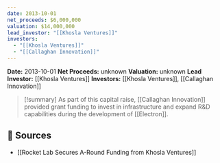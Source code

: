 ```yaml
---
date: 2013-10-01
net_proceeds: $6,000,000
valuation: $14,000,000
lead_investor: "[[Khosla Ventures]]"
investors:
  - "[[Khosla Ventures]]"
  - "[[Callaghan Innovation]]"
---
```


**Date:** 2013-10-01
**Net Proceeds:** unknown
**Valuation:** unknown
**Lead Investor:** [[Khosla Ventures]]
**Investors:** [[Khosla Ventures]], [[Callaghan Innovation]]

>[!summary]
As part of this capital raise, [[Callaghan Innovation]] provided grant funding to invest in infrastructure and expand R&D capabilities during the development of [[Electron]].

## 🔗 Sources

- [[Rocket Lab Secures A-Round Funding from Khosla Ventures]]